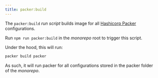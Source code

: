 ```yaml
--- 
title: packer:build
---
```


The `packer:build` _run script_ builds image for 
all [Hashicorp Packer](https://packer.io/) configurations.


Run `npm run packer:build` in the _monorepo_ root to trigger this script.

Under the hood, this will run:

```sh title="Terminal"
packer build packer
```

As such, it will run packer for all configurations stored in 
the <RepoFile>packer</RepoFile> folder of the _monorepo_.

